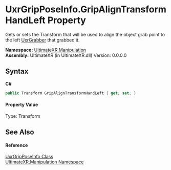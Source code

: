 # UxrGripPoseInfo.GripAlignTransformHandLeft Property 
 

Gets or sets the Transform that will be used to align the object grab point to the left <a href="T_UltimateXR_Manipulation_UxrGrabber">UxrGrabber</a> that grabbed it.

**Namespace:**&nbsp;<a href="N_UltimateXR_Manipulation">UltimateXR.Manipulation</a><br />**Assembly:**&nbsp;UltimateXR (in UltimateXR.dll) Version: 0.0.0.0

## Syntax

**C#**<br />
``` C#
public Transform GripAlignTransformHandLeft { get; set; }
```


#### Property Value
Type: Transform

## See Also


#### Reference
<a href="T_UltimateXR_Manipulation_UxrGripPoseInfo">UxrGripPoseInfo Class</a><br /><a href="N_UltimateXR_Manipulation">UltimateXR.Manipulation Namespace</a><br />